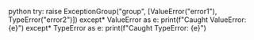 python
  try:
      raise ExceptionGroup("group", [ValueError("error1"), TypeError("error2")])
  except* ValueError as e:
      print(f"Caught ValueError: {e}")
  except* TypeError as e:
      print(f"Caught TypeError: {e}")
  